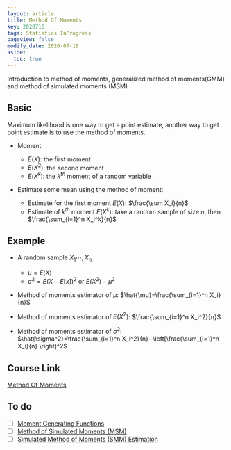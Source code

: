 ```yaml
---
layout: article
title: Method Of Moments
key: 2020716
tags: Statistics InProgress
pageview: false
modify_date: 2020-07-16
aside:
  toc: true
---
```



Introduction to method of moments, generalized method of moments(GMM) and method of simulated moments (MSM)
<!--more-->

## Basic

Maximum likelihood is one way to get a point estimate, another way to get point estimate is to use the method of moments.

- Moment
  - $E(X)$: the first moment
  - $E(X^2)$: the second moment
  - $E(X^k)$: the $k^{th}$ moment of a random variable

- Estimate some mean using the method of moment:
  - Estimate for the first moment $E(X)$: $\frac{\sum X_i}{n}$
  - Estimate of $k^{th}$ moment $E(X^k)$: take a random sample of size $n$, then $\frac{\sum_{i=1}^n X_i^k}{n}$

## Example

- A random sample $X_1 \cdots, X_n$   
  - $\mu=E(X)$   
  - $\sigma^2=E(X-E[x])^2$ or $E(X^2)-\mu^2$   

- Method of moments estimator of $\mu$:  $\hat{\mu}=\frac{\sum_{i=1}^n X_i}{n}$   

- Method of moments estimator of $E(X^2)$:  $\frac{\sum_{i=1}^n X_i^2}{n}$ 

- Method of moments estimator of $\sigma^2$: $\hat{\sigma^2}=\frac{\sum_{i=1}^n X_i^2}{n}- \left[\frac{\sum_{i=1}^n X_i}{n} \right]^2$

## Course Link

[Method Of Moments](https://www.youtube.com/playlist?list=PLdxWrq0zBgPViBm1aBlYc5rvL2w5YIMot)

## To do
- [ ] [Moment Generating Functions](https://www.youtube.com/playlist?list=PLdxWrq0zBgPU0DUvONdlNpgndFr0e6qt3)
- [ ] [Method of Simulated Moments (MSM)](https://www.youtube.com/watch?v=pPqI5LbC96Y)
- [ ] [Simulated Method of Moments (SMM) Estimation](https://notes.quantecon.org/submission/5b3db2ceb9eab00015b89f93)

